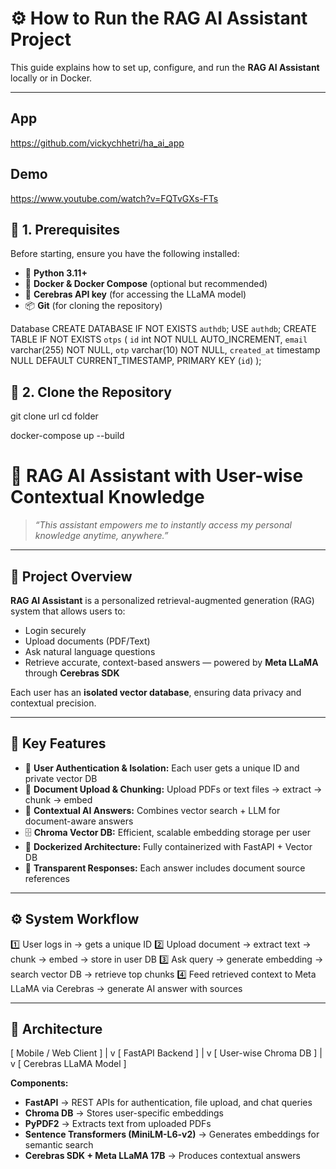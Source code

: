 # ⚙️ How to Run the RAG AI Assistant Project

This guide explains how to set up, configure, and run the **RAG AI Assistant** locally or in Docker.

---
## App
https://github.com/vickychhetri/ha_ai_app

## Demo
https://www.youtube.com/watch?v=FQTvGXs-FTs

## 🧩 1. Prerequisites

Before starting, ensure you have the following installed:

- 🐍 **Python 3.11+**
- 🐳 **Docker & Docker Compose** (optional but recommended)
- 🧠 **Cerebras API key** (for accessing the LLaMA model)
- 📦 **Git** (for cloning the repository)

Database 
CREATE DATABASE IF NOT EXISTS `authdb`;
USE `authdb`;
CREATE TABLE IF NOT EXISTS `otps` (
  `id` int NOT NULL AUTO_INCREMENT,
  `email` varchar(255) NOT NULL,
  `otp` varchar(10) NOT NULL,
  `created_at` timestamp NULL DEFAULT CURRENT_TIMESTAMP,
  PRIMARY KEY (`id`)
);



## 📁 2. Clone the Repository

git clone url
cd folder


docker-compose up --build



# 🧠 RAG AI Assistant with User-wise Contextual Knowledge  
> *“This assistant empowers me to instantly access my personal knowledge anytime, anywhere.”*

---

## 🚀 Project Overview  

**RAG AI Assistant** is a personalized retrieval-augmented generation (RAG) system that allows users to:  
- Login securely  
- Upload documents (PDF/Text)  
- Ask natural language questions  
- Retrieve accurate, context-based answers — powered by **Meta LLaMA** through **Cerebras SDK**  

Each user has an **isolated vector database**, ensuring data privacy and contextual precision.  

---

## 🔑 Key Features  

- 🔐 **User Authentication & Isolation:** Each user gets a unique ID and private vector DB  
- 📄 **Document Upload & Chunking:** Upload PDFs or text files → extract → chunk → embed  
- 🧠 **Contextual AI Answers:** Combines vector search + LLM for document-aware answers  
- 🗄️ **Chroma Vector DB:** Efficient, scalable embedding storage per user  
- 🐳 **Dockerized Architecture:** Fully containerized with FastAPI + Vector DB  
- 💬 **Transparent Responses:** Each answer includes document source references  

---

## ⚙️ System Workflow  

1️⃣ User logs in → gets a unique ID
2️⃣ Upload document → extract text → chunk → embed → store in user DB
3️⃣ Ask query → generate embedding → search vector DB → retrieve top chunks
4️⃣ Feed retrieved context to Meta LLaMA via Cerebras → generate AI answer with sources

---

## 🧩 Architecture  

[ Mobile / Web Client ]
|
v
[ FastAPI Backend ]
|
v
[ User-wise Chroma DB ]
|
v
[ Cerebras LLaMA Model ]


**Components:**  
- **FastAPI** → REST APIs for authentication, file upload, and chat queries  
- **Chroma DB** → Stores user-specific embeddings  
- **PyPDF2** → Extracts text from uploaded PDFs  
- **Sentence Transformers (MiniLM-L6-v2)** → Generates embeddings for semantic search  
- **Cerebras SDK + Meta LLaMA 17B** → Produces contextual answers  
